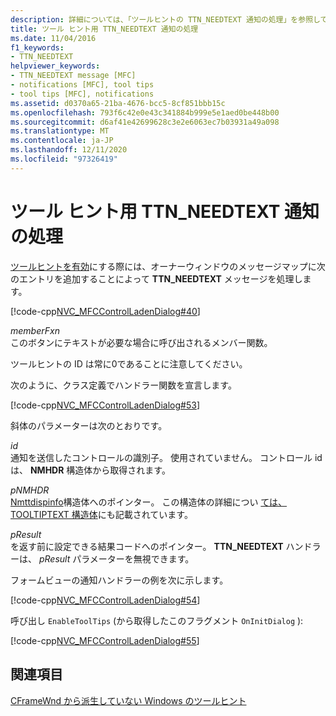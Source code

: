 ```yaml
---
description: 詳細については、「ツールヒントの TTN_NEEDTEXT 通知の処理」を参照してください。
title: ツール ヒント用 TTN_NEEDTEXT 通知の処理
ms.date: 11/04/2016
f1_keywords:
- TTN_NEEDTEXT
helpviewer_keywords:
- TTN_NEEDTEXT message [MFC]
- notifications [MFC], tool tips
- tool tips [MFC], notifications
ms.assetid: d0370a65-21ba-4676-bcc5-8cf851bbb15c
ms.openlocfilehash: 793f6c42e0e43c341884b999e5e1aed0be448b00
ms.sourcegitcommit: d6af41e42699628c3e2e6063ec7b03931a49a098
ms.translationtype: MT
ms.contentlocale: ja-JP
ms.lasthandoff: 12/11/2020
ms.locfileid: "97326419"
---
```

# <a name="handling-ttn_needtext-notification-for-tool-tips"></a>ツール ヒント用 TTN_NEEDTEXT 通知の処理

[ツールヒントを有効](enabling-tool-tips.md)にする際には、オーナーウィンドウのメッセージマップに次のエントリを追加することによって **TTN_NEEDTEXT** メッセージを処理します。

[!code-cpp[NVC_MFCControlLadenDialog#40](codesnippet/cpp/handling-ttn-needtext-notification-for-tool-tips_1.cpp)]

*memberFxn*<br/>
このボタンにテキストが必要な場合に呼び出されるメンバー関数。

ツールヒントの ID は常に0であることに注意してください。

次のように、クラス定義でハンドラー関数を宣言します。

[!code-cpp[NVC_MFCControlLadenDialog#53](codesnippet/cpp/handling-ttn-needtext-notification-for-tool-tips_2.h)]

斜体のパラメーターは次のとおりです。

*id*<br/>
通知を送信したコントロールの識別子。 使用されていません。 コントロール id は、 **NMHDR** 構造体から取得されます。

*pNMHDR*<br/>
[Nmttdispinfo](/windows/win32/api/commctrl/ns-commctrl-nmttdispinfow)構造体へのポインター。 この構造体の詳細につい [ては、TOOLTIPTEXT 構造体](tooltiptext-structure.md)にも記載されています。

*pResult*<br/>
を返す前に設定できる結果コードへのポインター。 **TTN_NEEDTEXT** ハンドラーは、 *pResult* パラメーターを無視できます。

フォームビューの通知ハンドラーの例を次に示します。

[!code-cpp[NVC_MFCControlLadenDialog#54](codesnippet/cpp/handling-ttn-needtext-notification-for-tool-tips_3.cpp)]

呼び出し `EnableToolTips` (から取得したこのフラグメント `OnInitDialog` ):

[!code-cpp[NVC_MFCControlLadenDialog#55](codesnippet/cpp/handling-ttn-needtext-notification-for-tool-tips_4.cpp)]

## <a name="see-also"></a>関連項目

[CFrameWnd から派生していない Windows のツールヒント](tool-tips-in-windows-not-derived-from-cframewnd.md)
